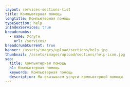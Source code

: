 ```yaml
---
layout: services-sections-list
title: Компьютерная помощь
longtitle: Компьютерная помощь
typeSection: help
inIndexServices: true
breadcrumbs:
  - name: Услуги
    url: /services/
breadcrumbCurrent: true
banner: /assets/images/upload/sections/help.jpg
thumbnail: /assets/images/upload/sections/help-icon.jpg
seo:
  title: Компьютерная помощь
  h1: Компьютерная помощь
  keywords: Компьютерная помощь
  description: Мы оказываем услуги компьютерной помощи
---
```


